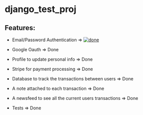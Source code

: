 # django_test_proj

## Features:
- Email/Password Authentication => [![done](https://cl.ly/f945d6eb4003)](https://cl.ly/f945d6eb4003)


- Google Oauth => Done

- Profile to update personal info => Done

- Stripe for payment processing => Done

- Database to track the transactions between users => Done

- A note attached to each transaction => Done

- A newsfeed to see all the current users transactions => Done

- Tests => Done

